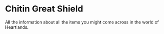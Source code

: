 # Chitin Great Shield


All the information about all the items you might come across in the world of Heartlands.

